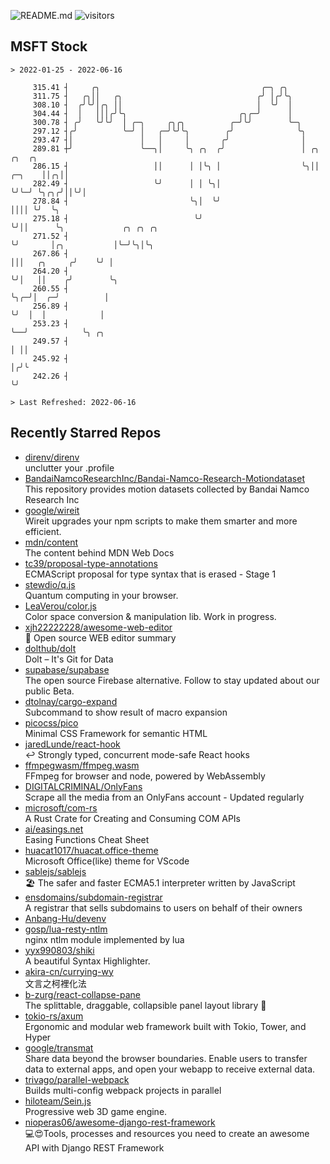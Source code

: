 ![README.md](https://github.com/Gerhut/Gerhut/workflows/README.md/badge.svg)
![visitors](https://visitors.vercel.app/Gerhut/Gerhut?token=8cf69d1f6813d272ef062726b6070c9be4ff72038cfe5a7ded7384a8da65d866)

## MSFT Stock

```
> 2022-01-25 - 2022-06-16

     315.41 ┤     ╭╮                                    ╭─╮ ╭╮                                                   
     311.75 ┤   ╭╮││   ╭╮                              ╭╯ │╭╯╰╮                                                  
     308.10 ┤  ╭╯╰╯│╭╮ ││                              │  ╰╯  │                                                  
     304.44 ┤  │   │││╭╯╰╮                         ╭╮╭─╯      │                                                  
     300.78 ┤ ╭╯   ╰╯╰╯  │ ╭─╮     ╭╮╭╮          ╭─╯╰╯        ╰─╮                                                
     297.12 ┤╭╯          ╰─╯ │   ╭─╯╰╯╰╮        ╭╯              ╰╮                                               
     293.47 ┤│               │   │     │       ╭╯                │                                               
     289.81 ┼╯               ╰──╮│     ╰╮ ╭╮  ╭╯                 │ ╭╮        ╭╮  ╭╮                              
     286.15 ┤                   ││      │ │╰╮ │                  ╰╮││ ╭─╮    ││╭╮││                              
     282.49 ┤                   ╰╯      │ │ ╰╮│                   ╰╯╰─╯ ╰╮╭╮╭╯││╰╯│                              
     278.84 ┤                           ╰╮│  ╰╯                          ││││ ╰╯  ╰╮                             
     275.18 ┤                            ╰╯                              ╰╯││      ╰╮             ╭╮ ╭╮ ╭╮       
     271.52 ┤                                                              ╰╯       │╭╮           │╰─╯╰╮│╰╮      
     267.86 ┤                                                                       │││   ╭╮     ╭╯    ╰╯ │      
     264.20 ┤                                                                       ╰╯│   ││    ╭╯        ╰╮     
     260.55 ┤                                                                         ╰╮╭─╯│  ╭─╯          │     
     256.89 ┤                                                                          ╰╯  │  │            │     
     253.23 ┤                                                                              ╰──╯            ╰╮ ╭╮ 
     249.57 ┤                                                                                               │ ││ 
     245.92 ┤                                                                                               │╭╯╰ 
     242.26 ┤                                                                                               ╰╯   

> Last Refreshed: 2022-06-16
```

## Recently Starred Repos

- [direnv/direnv](https://github.com/direnv/direnv)  
  unclutter your .profile
- [BandaiNamcoResearchInc/Bandai-Namco-Research-Motiondataset](https://github.com/BandaiNamcoResearchInc/Bandai-Namco-Research-Motiondataset)  
  This repository provides motion datasets collected by Bandai Namco Research Inc
- [google/wireit](https://github.com/google/wireit)  
  Wireit upgrades your npm scripts to make them smarter and more efficient.
- [mdn/content](https://github.com/mdn/content)  
  The content behind MDN Web Docs
- [tc39/proposal-type-annotations](https://github.com/tc39/proposal-type-annotations)  
  ECMAScript proposal for type syntax that is erased - Stage 1
- [stewdio/q.js](https://github.com/stewdio/q.js)  
  Quantum computing in your browser.
- [LeaVerou/color.js](https://github.com/LeaVerou/color.js)  
  Color space conversion & manipulation lib. Work in progress.
- [xjh22222228/awesome-web-editor](https://github.com/xjh22222228/awesome-web-editor)  
  🔨  Open source WEB editor summary
- [dolthub/dolt](https://github.com/dolthub/dolt)  
  Dolt – It's Git for Data
- [supabase/supabase](https://github.com/supabase/supabase)  
  The open source Firebase alternative. Follow to stay updated about our public Beta.
- [dtolnay/cargo-expand](https://github.com/dtolnay/cargo-expand)  
  Subcommand to show result of macro expansion
- [picocss/pico](https://github.com/picocss/pico)  
  Minimal CSS Framework for semantic HTML
- [jaredLunde/react-hook](https://github.com/jaredLunde/react-hook)  
  ↩ Strongly typed, concurrent mode-safe React hooks
- [ffmpegwasm/ffmpeg.wasm](https://github.com/ffmpegwasm/ffmpeg.wasm)  
  FFmpeg for browser and node, powered by WebAssembly
- [DIGITALCRIMINAL/OnlyFans](https://github.com/DIGITALCRIMINAL/OnlyFans)  
  Scrape all the media from an OnlyFans account - Updated regularly
- [microsoft/com-rs](https://github.com/microsoft/com-rs)  
  A Rust Crate for Creating and Consuming COM APIs
- [ai/easings.net](https://github.com/ai/easings.net)  
  Easing Functions Cheat Sheet
- [huacat1017/huacat.office-theme](https://github.com/huacat1017/huacat.office-theme)  
  Microsoft Office(like) theme for VScode
- [sablejs/sablejs](https://github.com/sablejs/sablejs)  
  🏖️ The safer and faster ECMA5.1 interpreter written by JavaScript
- [ensdomains/subdomain-registrar](https://github.com/ensdomains/subdomain-registrar)  
  A registrar that sells subdomains to users on behalf of their owners
- [Anbang-Hu/devenv](https://github.com/Anbang-Hu/devenv)  
- [gosp/lua-resty-ntlm](https://github.com/gosp/lua-resty-ntlm)  
  nginx ntlm module implemented by lua
- [yyx990803/shiki](https://github.com/yyx990803/shiki)  
  A beautiful Syntax Highlighter.
- [akira-cn/currying-wy](https://github.com/akira-cn/currying-wy)  
  文言之柯裡化法
- [b-zurg/react-collapse-pane](https://github.com/b-zurg/react-collapse-pane)  
  The splittable, draggable, collapsible panel layout library 🎉
- [tokio-rs/axum](https://github.com/tokio-rs/axum)  
  Ergonomic and modular web framework built with Tokio, Tower, and Hyper
- [google/transmat](https://github.com/google/transmat)  
  Share data beyond the browser boundaries. Enable users to transfer data to external apps, and open your webapp to receive external data.
- [trivago/parallel-webpack](https://github.com/trivago/parallel-webpack)  
  Builds multi-config webpack projects in parallel
- [hiloteam/Sein.js](https://github.com/hiloteam/Sein.js)  
  Progressive web 3D game engine.
- [nioperas06/awesome-django-rest-framework](https://github.com/nioperas06/awesome-django-rest-framework)  
   💻😍Tools, processes and resources you need to create an awesome API with Django REST Framework
